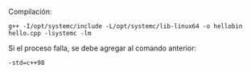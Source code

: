 Compilación:

    g++ -I/opt/systemc/include -L/opt/systemc/lib-linux64 -o hellobin hello.cpp -lsystemc -lm

Si el proceso falla, se debe agregar al comando anterior:

    -std=c++98